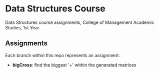 # Data Structures Course

Data Structures course assignments, College of Management Academic Studies, 1st Year

## Assignments

Each branch within this repo represents an assignment:

- **bigCross**: find the biggest '+' within the generated matrices